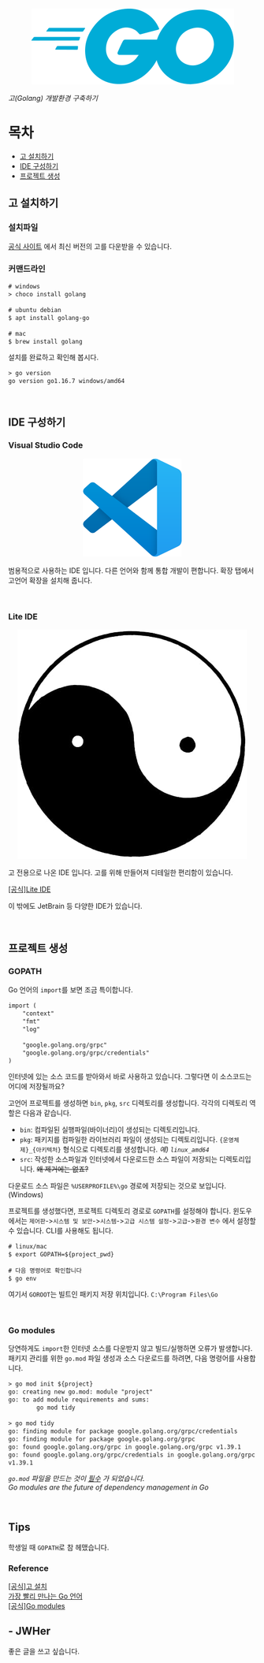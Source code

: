 
<p align="center">
<img src="/assets/logos/Go.svg" style="max-height: 40vh;"/>
</p>

*고(Golang) 개발환경 구축하기*  

# 목차
* [고 설치하기](#고-설치하기)
* [IDE 구성하기](#ide-구성하기)
* [프로젝트 생성](#프로젝트-생성)

<!-- more -->

## 고 설치하기

### 설치파일
[공식 사이트](https://golang.org/doc/install) 에서 최신 버전의 고를 다운받을 수 있습니다.  

### 커맨드라인

```shell
# windows
> choco install golang

# ubuntu debian
$ apt install golang-go

# mac
$ brew install golang
```

설치를 완료하고 확인해 봅시다.
```shell
> go version
go version go1.16.7 windows/amd64
```

<br/>

## IDE 구성하기

### Visual Studio Code

<p align="center">
<img src="/assets/logos/vscode.svg" style="max-height: 40vh;"/>
</p>

범용적으로 사용하는 IDE 입니다.
다른 언어와 함께 통합 개발이 편합니다.
확장 탭에서 고언어 확장을 설치해 줍니다.

<br/>

### Lite IDE

<p align="center">
<img src="/assets/logos/lite-ide.jpg" style="max-height: 40vh;"/>
</p>

고 전용으로 나온 IDE 입니다.
고를 위해 만들어져 디테일한 편리함이 있습니다.

[[공식]Lite IDE](http://liteide.org/en/)

이 밖에도 JetBrain 등 다양한 IDE가 있습니다.  
   
<br/>

## 프로젝트 생성

### GOPATH
Go 언어의 `import`를 보면 조금 특이합니다.
```
import (
    "context"
    "fmt"
    "log"

    "google.golang.org/grpc"
    "google.golang.org/grpc/credentials"
)
```
인터넷에 있는 소스 코드를 받아와서 바로 사용하고 있습니다.
그렇다면 이 소스코드는 어디에 저장될까요?

고언어 프로젝트를 생성하면 `bin`, `pkg`, `src` 디렉토리를 생성합니다.
각각의 디렉토리 역할은 다음과 같습니다.
* `bin`: 컴파일된 실행파일(바이너리)이 생성되는 디렉토리입니다.
* `pkg`: 패키지를 컴파일한 라이브러리 파일이 생성되는 디렉토리입니다.
`{운영체제}_{아키텍처}` 형식으로 디렉토리를 생성합니다. *예) `linux_amd64`*
* `src`: 작성한 소스파일과 인터넷에서 다운로드한 소스 파일이 저장되는 디렉토리입니다.
~~왜 제거에는 없죠?~~
  
다운로드 소스 파일은 `%USERPROFILE%\go` 경로에 저장되는 것으로 보입니다.(Windows)
  
프로젝트를 생성했다면, 프로젝트 디렉토리 경로로 `GOPATH`를 설정해야 합니다.
윈도우에서는 `제어판`->`시스템 및 보안`->`시스템`->`고급 시스템 설정`->`고급`->`환경 변수`
에서 설정할 수 있습니다. CLI를 사용해도 됩니다.

```shell
# linux/mac
$ export GOPATH=${project_pwd}

# 다음 명령어로 확인합니다
$ go env
```
여기서 `GOROOT`는 빌트인 패키지 저장 위치입니다.
`C:\Program Files\Go`

<br/>

### Go modules

당연하게도 `import`한 인터넷 소스를 다운받지 않고 빌드/실행하면 오류가 발생합니다.
패키지 관리를 위한 `go.mod` 파일 생성과 소스 다운로드를 하려면, 다음 명령어를 사용합니다.  

```shell
> go mod init ${project}
go: creating new go.mod: module "project"
go: to add module requirements and sums:
        go mod tidy
        
> go mod tidy
go: finding module for package google.golang.org/grpc/credentials
go: finding module for package google.golang.org/grpc
go: found google.golang.org/grpc in google.golang.org/grpc v1.39.1
go: found google.golang.org/grpc/credentials in google.golang.org/grpc v1.39.1
```

*`go.mod` 파일을 만드는 것이 [필수](https://blog.golang.org/using-go-modules) 가 되었습니다.*  
*Go modules are the future of dependency management in Go*
    
<br/>

## Tips

학생일 때 `GOPATH`로 참 헤맸습니다.

### Reference  

[[공식]고 설치](https://golang.org/doc/install)  
[가장 빨리 만나는 Go 언어](http://pyrasis.com/book/GoForTheReallyImpatient/Unit03)  
[[공식]Go modules](https://blog.golang.org/using-go-modules)

## - JWHer  
좋은 글을 쓰고 싶습니다.

<!-- update log -->
<!--
본문에 추가할 내용을 적는다.
-->